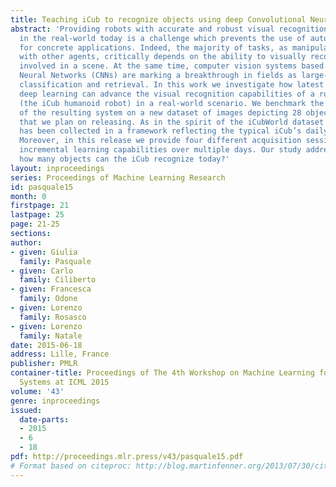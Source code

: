 ```yaml
---
title: Teaching iCub to recognize objects using deep Convolutional Neural Networks
abstract: 'Providing robots with accurate and robust visual recognition capabilities
  in the real-world today is a challenge which prevents the use of autonomous agents
  for concrete applications. Indeed, the majority of tasks, as manipulation and interaction
  with other agents, critically depends on the ability to visually recognize the entities
  involved in a scene. At the same time, computer vision systems based on deep Convolutional
  Neural Networks (CNNs) are marking a breakthrough in fields as large-scale image
  classification and retrieval. In this work we investigate how latest results on
  deep learning can advance the visual recognition capabilities of a robotic platform
  (the iCub humanoid robot) in a real-world scenario. We benchmark the performance
  of the resulting system on a new dataset of images depicting 28 objects, named iCubWorld28,
  that we plan on releasing. As in the spirit of the iCubWorld dataset series, this
  has been collected in a framework reflecting the typical iCub’s daily visual experience.
  Moreover, in this release we provide four different acquisition sessions, to test
  incremental learning capabilities over multiple days. Our study addresses the question:
  how many objects can the iCub recognize today?'
layout: inproceedings
series: Proceedings of Machine Learning Research
id: pasquale15
month: 0
firstpage: 21
lastpage: 25
page: 21-25
sections: 
author:
- given: Giulia
  family: Pasquale
- given: Carlo
  family: Ciliberto
- given: Francesca
  family: Odone
- given: Lorenzo
  family: Rosasco
- given: Lorenzo
  family: Natale
date: 2015-06-18
address: Lille, France
publisher: PMLR
container-title: Proceedings of The 4th Workshop on Machine Learning for Interactive
  Systems at ICML 2015
volume: '43'
genre: inproceedings
issued:
  date-parts:
  - 2015
  - 6
  - 18
pdf: http://proceedings.mlr.press/v43/pasquale15.pdf
# Format based on citeproc: http://blog.martinfenner.org/2013/07/30/citeproc-yaml-for-bibliographies/
---
```


